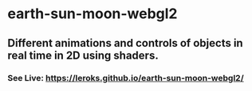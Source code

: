 # earth-sun-moon-webgl2
## Different animations and controls of objects in real time in 2D using shaders.
### See Live: https://leroks.github.io/earth-sun-moon-webgl2/
